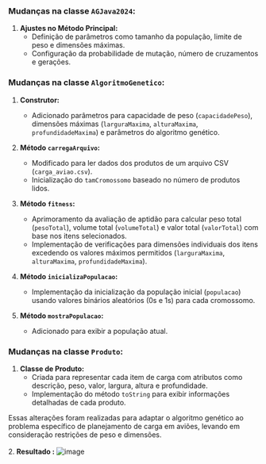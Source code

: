 
### Mudanças na classe `AGJava2024`:
1. **Ajustes no Método Principal:**
   - Definição de parâmetros como tamanho da população, limite de peso e dimensões máximas.
   - Configuração da probabilidade de mutação, número de cruzamentos e gerações.

### Mudanças na classe `AlgoritmoGenetico`:
1. **Construtor:**
   - Adicionado parâmetros para capacidade de peso (`capacidadePeso`), dimensões máximas (`larguraMaxima`, `alturaMaxima`, `profundidadeMaxima`) e parâmetros do algoritmo genético.

2. **Método `carregaArquivo`:**
   - Modificado para ler dados dos produtos de um arquivo CSV (`carga_aviao.csv`).
   - Inicialização do `tamCromossomo` baseado no número de produtos lidos.

3. **Método `fitness`:**
   - Aprimoramento da avaliação de aptidão para calcular peso total (`pesoTotal`), volume total (`volumeTotal`) e valor total (`valorTotal`) com base nos itens selecionados.
   - Implementação de verificações para dimensões individuais dos itens excedendo os valores máximos permitidos (`larguraMaxima`, `alturaMaxima`, `profundidadeMaxima`).

4. **Método `inicializaPopulacao`:**
   - Implementação da inicialização da população inicial (`populacao`) usando valores binários aleatórios (0s e 1s) para cada cromossomo.

5. **Método `mostraPopulacao`:**
   - Adicionado para exibir a população atual.

### Mudanças na classe `Produto`:
1. **Classe de Produto:**
   - Criada para representar cada item de carga com atributos como descrição, peso, valor, largura, altura e profundidade.
   - Implementação do método `toString` para exibir informações detalhadas de cada produto.

Essas alterações foram realizadas para adaptar o algoritmo genético ao problema específico de planejamento de carga em aviões, levando em consideração restrições de peso e dimensões. <br> 
 <br>  2. **Resultado :**
![image](https://github.com/nandinhaaa/algoritmo_genetico/assets/91507393/1bdb1381-4f96-4d85-885d-f706fe8badf9)
